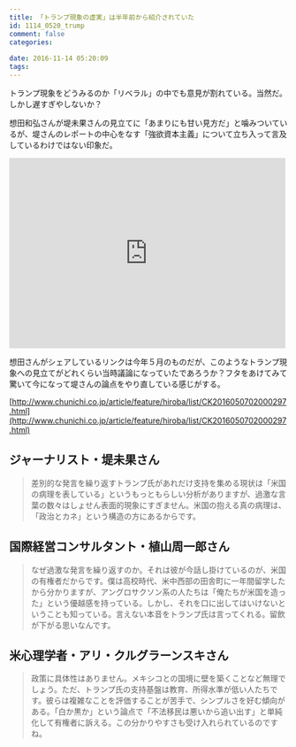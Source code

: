 ```yaml
---
title: 「トランプ現象の虚実」は半年前から紹介されていた
id: 1114_0520_trump
comment: false
categories:
   
date: 2016-11-14 05:20:09
tags:
---
```


トランプ現象をどうみるのか「リベラル」の中でも意見が割れている。当然だ。しかし遅すぎやしないか？<!--more-->

想田和弘さんが堤未果さんの見立てに「あまりにも甘い見方だ」と噛みついているが、堤さんのレポートの中心をなす「強欲資本主義」について立ち入って言及しているわけではない印象だ。

<iframe style="border: none; overflow: hidden;" src="https://www.facebook.com/plugins/post.php?href=https%3A%2F%2Fwww.facebook.com%2Fkazuhiro.soda.9%2Fposts%2F10153932022922201&amp;width=500" width="500" height="344" frameborder="0" scrolling="no"></iframe>

想田さんがシェアしているリンクは今年５月のものだが、このようなトランプ現象への見立てがどれくらい当時議論になっていたであろうか？フタをあけてみて驚いて今になって堤さんの論点をやり直している感じがする。

[http://www.chunichi.co.jp/article/feature/hiroba/list/CK2016050702000297.html](http://www.chunichi.co.jp/article/feature/hiroba/list/CK2016050702000297.html)

## ジャーナリスト・堤未果さん

> 差別的な発言を繰り返すトランプ氏があれだけ支持を集める現状は「米国の病理を表している」というもっともらしい分析がありますが、過激な言葉の数々はしょせん表面的現象にすぎません。米国の抱える真の病理は、「政治とカネ」という構造の方にあるからです。

## 国際経営コンサルタント・植山周一郎さん

> なぜ過激な発言を繰り返すのか。それは彼が今話し掛けているのが、米国の有権者だからです。僕は高校時代、米中西部の田舎町に一年間留学したから分かりますが、アングロサクソン系の人たちは「俺たちが米国を造った」という優越感を持っている。しかし、それを口に出してはいけないということも知っている。言えない本音をトランプ氏は言ってくれる。留飲が下がる思いなんです。

## 米心理学者・アリ・クルグラーンスキさん

> 政策に具体性はありません。メキシコとの国境に壁を築くことなど無理でしょう。ただ、トランプ氏の支持基盤は教育、所得水準が低い人たちです。彼らは複雑なことを評価することが苦手で、シンプルさを好む傾向がある。「白か黒か」という論点で「不法移民は悪いから追い出す」と単純化して有権者に訴える。この分かりやすさも受け入れられているのですね。